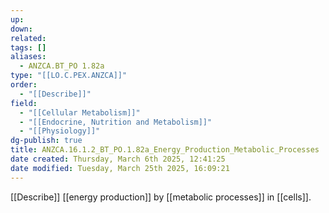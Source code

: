 ```yaml
---
up: 
down: 
related: 
tags: []
aliases:
  - ANZCA.BT_PO 1.82a
type: "[[LO.C.PEX.ANZCA]]"
order:
  - "[[Describe]]"
field:
  - "[[Cellular Metabolism]]"
  - "[[Endocrine, Nutrition and Metabolism]]"
  - "[[Physiology]]"
dg-publish: true
title: ANZCA.16.1.2_BT_PO.1.82a_Energy_Production_Metabolic_Processes
date created: Thursday, March 6th 2025, 12:41:25
date modified: Tuesday, March 25th 2025, 16:09:21
---
```


[[Describe]] [[energy production]] by [[metabolic processes]] in [[cells]].
